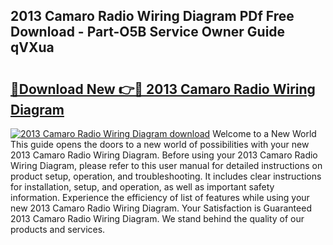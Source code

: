 ## 2013 Camaro Radio Wiring Diagram PDf Free Download - Part-O5B Service Owner Guide qVXua

# <h2><a href="http://dfkr47q.blite.top/?on=2013+Camaro+Radio+Wiring+Diagram">🔗Download New 👉🔴 2013 Camaro Radio Wiring Diagram</a></h2>

[![2013 Camaro Radio Wiring Diagram download](https://i.imgur.com/lujVjoI.png)](http://dfkr47q.blite.top/?on=2013+Camaro+Radio+Wiring+Diagram)
Welcome to a New World This guide opens the doors to a new world of possibilities with your new 2013 Camaro Radio Wiring Diagram. Before using your 2013 Camaro Radio Wiring Diagram, please refer to this user manual for detailed instructions on product setup, operation, and troubleshooting. It includes clear instructions for installation, setup, and operation, as well as important safety information. Experience the efficiency of list of features while using your new 2013 Camaro Radio Wiring Diagram. Your Satisfaction is Guaranteed 2013 Camaro Radio Wiring Diagram. We stand behind the quality of our products and services.
